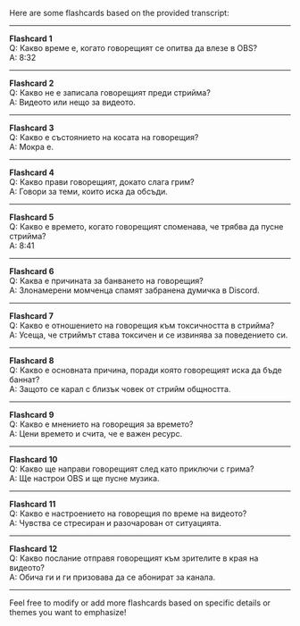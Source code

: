 Here are some flashcards based on the provided transcript:

---

**Flashcard 1**  
Q: Какво време е, когато говорещият се опитва да влезе в OBS?  
A: 8:32

---

**Flashcard 2**  
Q: Какво не е записала говорещият преди стрийма?  
A: Видеото или нещо за видеото.

---

**Flashcard 3**  
Q: Какво е състоянието на косата на говорещия?  
A: Мокра е.

---

**Flashcard 4**  
Q: Какво прави говорещият, докато слага грим?  
A: Говори за теми, които иска да обсъди.

---

**Flashcard 5**  
Q: Какво е времето, когато говорещият споменава, че трябва да пусне стрийма?  
A: 8:41

---

**Flashcard 6**  
Q: Каква е причината за банването на говорещия?  
A: Злонамерени момченца спамят забранена думичка в Discord.

---

**Flashcard 7**  
Q: Какво е отношението на говорещия към токсичността в стрийма?  
A: Усеща, че стриймът става токсичен и се извинява за поведението си.

---

**Flashcard 8**  
Q: Какво е основната причина, поради която говорещият иска да бъде баннат?  
A: Защото се карал с близък човек от стрийм общността.

---

**Flashcard 9**  
Q: Какво е мнението на говорещия за времето?  
A: Цени времето и счита, че е важен ресурс.

---

**Flashcard 10**  
Q: Какво ще направи говорещият след като приключи с грима?  
A: Ще настрои OBS и ще пусне музика.

---

**Flashcard 11**  
Q: Какво е настроението на говорещия по време на видеото?  
A: Чувства се стресиран и разочарован от ситуацията.

---

**Flashcard 12**  
Q: Какво послание отправя говорещият към зрителите в края на видеото?  
A: Обича ги и ги призовава да се абонират за канала.

--- 

Feel free to modify or add more flashcards based on specific details or themes you want to emphasize!